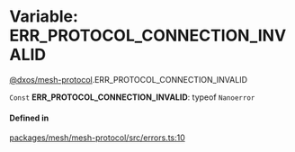 # Variable: ERR\_PROTOCOL\_CONNECTION\_INVALID

[@dxos/mesh-protocol](../modules/dxos_mesh_protocol.md).ERR_PROTOCOL_CONNECTION_INVALID

 `Const` **ERR\_PROTOCOL\_CONNECTION\_INVALID**: typeof `Nanoerror`

#### Defined in

[packages/mesh/mesh-protocol/src/errors.ts:10](https://github.com/dxos/dxos/blob/main/packages/mesh/mesh-protocol/src/errors.ts#L10)
